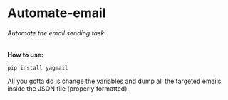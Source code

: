 # Automate-email
###### Automate the email sending task.

**How to use:**

```pip install yagmail```

All you gotta do is change the variables and dump all the targeted emails inside the JSON file (properly formatted).

